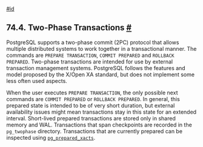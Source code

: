 [#id](#TWO-PHASE)

## 74.4. Two-Phase Transactions [#](#TWO-PHASE)

PostgreSQL supports a two-phase commit (2PC) protocol that allows multiple distributed systems to work together in a transactional manner. The commands are `PREPARE TRANSACTION`, `COMMIT PREPARED` and `ROLLBACK PREPARED`. Two-phase transactions are intended for use by external transaction management systems. PostgreSQL follows the features and model proposed by the X/Open XA standard, but does not implement some less often used aspects.

When the user executes `PREPARE TRANSACTION`, the only possible next commands are `COMMIT PREPARED` or `ROLLBACK PREPARED`. In general, this prepared state is intended to be of very short duration, but external availability issues might mean transactions stay in this state for an extended interval. Short-lived prepared transactions are stored only in shared memory and WAL. Transactions that span checkpoints are recorded in the `pg_twophase` directory. Transactions that are currently prepared can be inspected using [`pg_prepared_xacts`](view-pg-prepared-xacts).